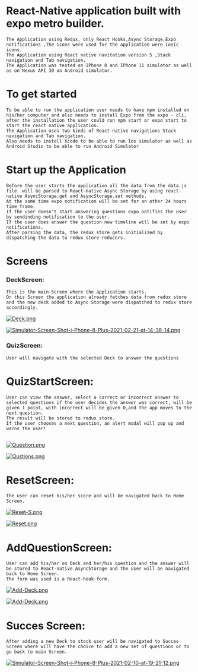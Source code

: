 # React-Native application built with expo metro builder.

```
The Application using Redux, only React Hooks,Async Storage,Expo notifications ,The icons were used for the application were Ionic icons.
The Application using React native navitation version 5 ,Stack navigation and Tab navigation.
The Application was tested on IPhone 8 and IPhone 11 simulator as well as on Nexus API 30 on Android simulator.
```

# To get started

```
To be able to run the application user needs to have npm installed on his/her computer and also needs to install Expo from the expo - cli, after the installation the user could run npm start or expo start to start the react native application.
The Application uses two kinds of React-native navigations Stack navigation and Tab navigation.
Also needs to install Xcode to be able to run Ios simulator as well as Android Studio to be able to run Android Simulator

```

# Start up the Application

```
Before the user starts the application all the data from the data.js file  will be parsed to React-native Async Storage by using react-native AsyncStorage.get and AsyncStorage.set methods.
At the same time expo notification will be set for an other 24 hours time frame.
If the user doesn't start answering questions expo notifies the user by sendinding notification to the user.
If the user does answer the question new timeline will be set by expo notifications.
After parsing the data, the redux store gets initialized by dispatching the data to redux store reducers.
```

# Screens

### DeckScreen:

```
This is the main Screen where the application starts.
On this Screen the application already fetches data from redux store and the new deck added to Async Storage were dispatched to redux store accordingly.

```

[![Deck.png](https://i.postimg.cc/BZLJ833h/Deck.png)](https://postimg.cc/dDYbXzLd)

[![Simulator-Screen-Shot-i-Phone-8-Plus-2021-02-21-at-14-36-14.png](https://i.postimg.cc/K8txvDnJ/Simulator-Screen-Shot-i-Phone-8-Plus-2021-02-21-at-14-36-14.png)](https://postimg.cc/qNB91nD3)

### QuizScreen:

```
User will navigate with the selected Deck to answer the questions
```

# QuizStartScreen:

```
User can view the answer, select a correct or incorrect answer to selected questions if the user decides the answer was correct, will be given 1 point, with incorrect will be given 0,and the app moves to the next question.
The result will be stored to redux store.
If the user chooses a next question, an alert modal will pop up and warns the user!


```

[![Question.png](https://i.postimg.cc/fLPR0TkK/Question.png)](https://postimg.cc/PpmjgHWp)

[![Qustions.png](https://i.postimg.cc/hPdNnPnB/Qustions.png)](https://postimg.cc/D87xdhmj)

# ResetScreen:

```
The user can reset his/her score and will be navigated back to Home Screen.
```

[![Reset-S.png](https://i.postimg.cc/8z8Qff4c/Reset-S.png)](https://postimg.cc/xcPFWCWV)

[![Reset.png](https://i.postimg.cc/5t7CnJ6H/Reset.png)](https://postimg.cc/R3thZj19)

# AddQuestionScreen:

```
User can add his/her on Deck and her/his question and the answer will be stored to React-native AsyncStorage and the user will be navigated back to Home Screen.
The form was used is a React-hook-form.
```

[![Add-Deck.png](https://i.postimg.cc/8PzVVV5k/Add-Deck.png)](https://postimg.cc/V5phjpn2)

[![Add-Deck.png](https://i.postimg.cc/Gh68BK6D/Add-Deck.png)](https://postimg.cc/4mbNq6f4)

# Succes Screen:

```
After adding a new Deck to stock user will be navigated to Succes Screen where will have the choice to add a new set of questions or to go back to main Screen.

```
[![Simulator-Screen-Shot-i-Phone-8-Plus-2021-02-10-at-19-21-12.png](https://i.postimg.cc/bNC298MK/Simulator-Screen-Shot-i-Phone-8-Plus-2021-02-10-at-19-21-12.png)](https://postimg.cc/2VW6zpCw)
